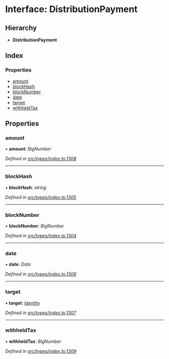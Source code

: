 # Interface: DistributionPayment

## Hierarchy

* **DistributionPayment**

## Index

### Properties

* [amount](distributionpayment.md#amount)
* [blockHash](distributionpayment.md#blockhash)
* [blockNumber](distributionpayment.md#blocknumber)
* [date](distributionpayment.md#date)
* [target](distributionpayment.md#target)
* [withheldTax](distributionpayment.md#withheldtax)

## Properties

###  amount

• **amount**: *BigNumber*

*Defined in [src/types/index.ts:1308](https://github.com/PolymathNetwork/polymesh-sdk/blob/cfab557b/src/types/index.ts#L1308)*

___

###  blockHash

• **blockHash**: *string*

*Defined in [src/types/index.ts:1305](https://github.com/PolymathNetwork/polymesh-sdk/blob/cfab557b/src/types/index.ts#L1305)*

___

###  blockNumber

• **blockNumber**: *BigNumber*

*Defined in [src/types/index.ts:1304](https://github.com/PolymathNetwork/polymesh-sdk/blob/cfab557b/src/types/index.ts#L1304)*

___

###  date

• **date**: *Date*

*Defined in [src/types/index.ts:1306](https://github.com/PolymathNetwork/polymesh-sdk/blob/cfab557b/src/types/index.ts#L1306)*

___

###  target

• **target**: *[Identity](../classes/identity.md)*

*Defined in [src/types/index.ts:1307](https://github.com/PolymathNetwork/polymesh-sdk/blob/cfab557b/src/types/index.ts#L1307)*

___

###  withheldTax

• **withheldTax**: *BigNumber*

*Defined in [src/types/index.ts:1309](https://github.com/PolymathNetwork/polymesh-sdk/blob/cfab557b/src/types/index.ts#L1309)*
